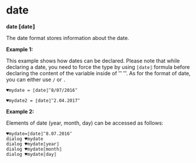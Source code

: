 # date

**date ⟦date⟧**

The date format stores information about the date.

**Example 1:**

This example shows how dates can be declared. Please note that while declaring a date, you need to force the type by using `⟦date⟧` formula before declaring the content of the variable inside of ‴ ‴.
As for the format of date, you can either use `/` or `.`

```G1ANT
♥mydate = ⟦date⟧‴8/07/2016‴
```

```G1ANT
♥mydate2 = ⟦date⟧‴2.04.2017‴
```


**Example 2:**

Elements of date (year, month, day) can be accessed as follows:

```G1ANT
♥mydate=⟦date⟧‴8.07.2016‴
dialog ♥mydate
dialog ♥mydate⟦year⟧
dialog ♥mydate⟦month⟧
dialog ♥mydate⟦day⟧
```

